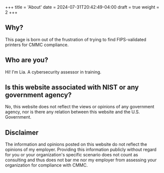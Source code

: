 +++
title = 'About'
date = 2024-07-31T20:42:49-04:00
draft = true
weight = 2
+++
## Why?
This page is born out of the frustration of trying to find FIPS-validated printers for CMMC compliance.

## Who are you?
Hi! I'm Lia. A cybersecurity assessor in training.

## Is this website associated with NIST or any government agency?
No, this website does not reflect the views or opinions of any government agency, nor is there any relation between this website and the U.S. Government.

## Disclaimer
The information and opinions posted on this website do not reflect the opinions of my employer. Providing this information publicly without regard for you or your organization's specific scenario does not count as consulting and thus does not bar me nor my employer from assessing your organization for compliance with CMMC.